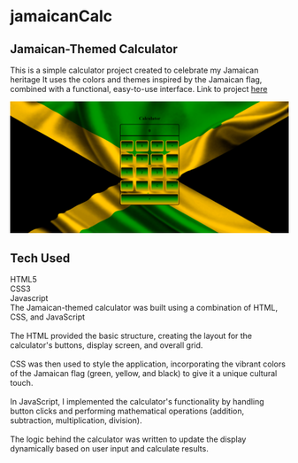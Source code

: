 # jamaicanCalc

## Jamaican-Themed Calculator
This is a simple calculator project created to celebrate my Jamaican heritage
It uses the colors and themes inspired by the Jamaican flag, combined with a functional, easy-to-use interface.
Link to project <a href="https://dougiethedevjamaicancalc.netlify.app/">here</a>

![Alt text](project2.png)


## Tech Used
HTML5<br>
CSS3<br>
Javascript<br>
The Jamaican-themed calculator was built using a combination of HTML, CSS, and JavaScript<br><br>
The HTML provided the basic structure, creating the layout for the calculator's buttons, display screen, and overall grid. <br><br>
CSS was then used to style the application, incorporating the vibrant colors of the Jamaican flag (green, yellow, and black) to give it a unique cultural touch.<br><br>
In JavaScript, I implemented the calculator's functionality by handling button clicks and performing mathematical operations (addition, subtraction, multiplication, division). <br><br>
The logic behind the calculator was written to update the display dynamically based on user input and calculate results.<br><br>
